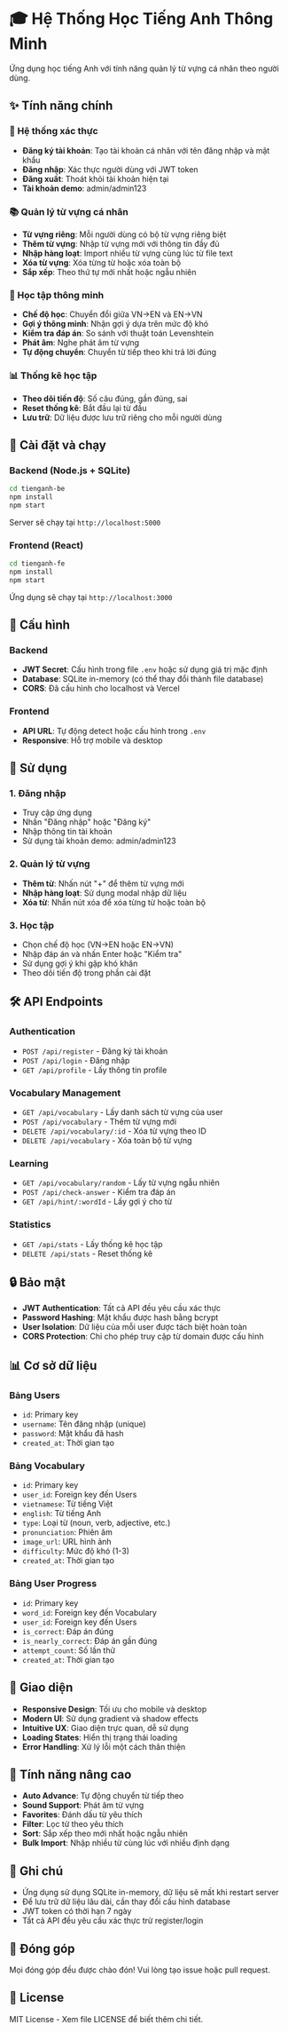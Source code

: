 # 🎓 Hệ Thống Học Tiếng Anh Thông Minh

Ứng dụng học tiếng Anh với tính năng quản lý từ vựng cá nhân theo người dùng.

## ✨ Tính năng chính

### 🔐 Hệ thống xác thực
- **Đăng ký tài khoản**: Tạo tài khoản cá nhân với tên đăng nhập và mật khẩu
- **Đăng nhập**: Xác thực người dùng với JWT token
- **Đăng xuất**: Thoát khỏi tài khoản hiện tại
- **Tài khoản demo**: admin/admin123

### 📚 Quản lý từ vựng cá nhân
- **Từ vựng riêng**: Mỗi người dùng có bộ từ vựng riêng biệt
- **Thêm từ vựng**: Nhập từ vựng mới với thông tin đầy đủ
- **Nhập hàng loạt**: Import nhiều từ vựng cùng lúc từ file text
- **Xóa từ vựng**: Xóa từng từ hoặc xóa toàn bộ
- **Sắp xếp**: Theo thứ tự mới nhất hoặc ngẫu nhiên

### 🎯 Học tập thông minh
- **Chế độ học**: Chuyển đổi giữa VN→EN và EN→VN
- **Gợi ý thông minh**: Nhận gợi ý dựa trên mức độ khó
- **Kiểm tra đáp án**: So sánh với thuật toán Levenshtein
- **Phát âm**: Nghe phát âm từ vựng
- **Tự động chuyển**: Chuyển từ tiếp theo khi trả lời đúng

### 📊 Thống kê học tập
- **Theo dõi tiến độ**: Số câu đúng, gần đúng, sai
- **Reset thống kê**: Bắt đầu lại từ đầu
- **Lưu trữ**: Dữ liệu được lưu trữ riêng cho mỗi người dùng

## 🚀 Cài đặt và chạy

### Backend (Node.js + SQLite)

```bash
cd tienganh-be
npm install
npm start
```

Server sẽ chạy tại `http://localhost:5000`

### Frontend (React)

```bash
cd tienganh-fe
npm install
npm start
```

Ứng dụng sẽ chạy tại `http://localhost:3000`

## 🔧 Cấu hình

### Backend
- **JWT Secret**: Cấu hình trong file `.env` hoặc sử dụng giá trị mặc định
- **Database**: SQLite in-memory (có thể thay đổi thành file database)
- **CORS**: Đã cấu hình cho localhost và Vercel

### Frontend
- **API URL**: Tự động detect hoặc cấu hình trong `.env`
- **Responsive**: Hỗ trợ mobile và desktop

## 📱 Sử dụng

### 1. Đăng nhập
- Truy cập ứng dụng
- Nhấn "Đăng nhập" hoặc "Đăng ký"
- Nhập thông tin tài khoản
- Sử dụng tài khoản demo: admin/admin123

### 2. Quản lý từ vựng
- **Thêm từ**: Nhấn nút "+" để thêm từ vựng mới
- **Nhập hàng loạt**: Sử dụng modal nhập dữ liệu
- **Xóa từ**: Nhấn nút xóa để xóa từng từ hoặc toàn bộ

### 3. Học tập
- Chọn chế độ học (VN→EN hoặc EN→VN)
- Nhập đáp án và nhấn Enter hoặc "Kiểm tra"
- Sử dụng gợi ý khi gặp khó khăn
- Theo dõi tiến độ trong phần cài đặt

## 🛠️ API Endpoints

### Authentication
- `POST /api/register` - Đăng ký tài khoản
- `POST /api/login` - Đăng nhập
- `GET /api/profile` - Lấy thông tin profile

### Vocabulary Management
- `GET /api/vocabulary` - Lấy danh sách từ vựng của user
- `POST /api/vocabulary` - Thêm từ vựng mới
- `DELETE /api/vocabulary/:id` - Xóa từ vựng theo ID
- `DELETE /api/vocabulary` - Xóa toàn bộ từ vựng

### Learning
- `GET /api/vocabulary/random` - Lấy từ vựng ngẫu nhiên
- `POST /api/check-answer` - Kiểm tra đáp án
- `GET /api/hint/:wordId` - Lấy gợi ý cho từ

### Statistics
- `GET /api/stats` - Lấy thống kê học tập
- `DELETE /api/stats` - Reset thống kê

## 🔒 Bảo mật

- **JWT Authentication**: Tất cả API đều yêu cầu xác thực
- **Password Hashing**: Mật khẩu được hash bằng bcrypt
- **User Isolation**: Dữ liệu của mỗi user được tách biệt hoàn toàn
- **CORS Protection**: Chỉ cho phép truy cập từ domain được cấu hình

## 📊 Cơ sở dữ liệu

### Bảng Users
- `id`: Primary key
- `username`: Tên đăng nhập (unique)
- `password`: Mật khẩu đã hash
- `created_at`: Thời gian tạo

### Bảng Vocabulary
- `id`: Primary key
- `user_id`: Foreign key đến Users
- `vietnamese`: Từ tiếng Việt
- `english`: Từ tiếng Anh
- `type`: Loại từ (noun, verb, adjective, etc.)
- `pronunciation`: Phiên âm
- `image_url`: URL hình ảnh
- `difficulty`: Mức độ khó (1-3)
- `created_at`: Thời gian tạo

### Bảng User Progress
- `id`: Primary key
- `word_id`: Foreign key đến Vocabulary
- `user_id`: Foreign key đến Users
- `is_correct`: Đáp án đúng
- `is_nearly_correct`: Đáp án gần đúng
- `attempt_count`: Số lần thử
- `created_at`: Thời gian tạo

## 🎨 Giao diện

- **Responsive Design**: Tối ưu cho mobile và desktop
- **Modern UI**: Sử dụng gradient và shadow effects
- **Intuitive UX**: Giao diện trực quan, dễ sử dụng
- **Loading States**: Hiển thị trạng thái loading
- **Error Handling**: Xử lý lỗi một cách thân thiện

## 🔄 Tính năng nâng cao

- **Auto Advance**: Tự động chuyển từ tiếp theo
- **Sound Support**: Phát âm từ vựng
- **Favorites**: Đánh dấu từ yêu thích
- **Filter**: Lọc từ theo yêu thích
- **Sort**: Sắp xếp theo mới nhất hoặc ngẫu nhiên
- **Bulk Import**: Nhập nhiều từ cùng lúc với nhiều định dạng

## 📝 Ghi chú

- Ứng dụng sử dụng SQLite in-memory, dữ liệu sẽ mất khi restart server
- Để lưu trữ dữ liệu lâu dài, cần thay đổi cấu hình database
- JWT token có thời hạn 7 ngày
- Tất cả API đều yêu cầu xác thực trừ register/login

## 🤝 Đóng góp

Mọi đóng góp đều được chào đón! Vui lòng tạo issue hoặc pull request.

## 📄 License

MIT License - Xem file LICENSE để biết thêm chi tiết.